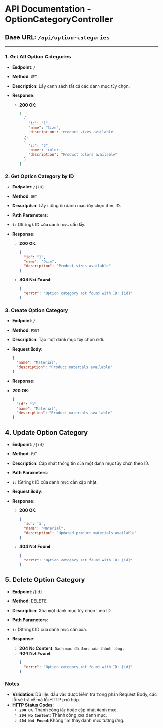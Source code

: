 # API Documentation - OptionCategoryController

## Base URL: `/api/option-categories`

---

### 1. Get All Option Categories

- **Endpoint**: `/`  
- **Method**: `GET`  
- **Description**: Lấy danh sách tất cả các danh mục tùy chọn.

- **Response**:
  - **200 OK**:
    ```json
    [
      {
        "id": "1",
        "name": "Size",
        "description": "Product sizes available"
      },
      {
        "id": "2",
        "name": "Color",
        "description": "Product colors available"
      }
    ]
### 2. **Get Option Category by ID**
- **Endpoint**: `/{id}`
- **Method**: `GET`
- **Description**: Lấy thông tin danh mục tùy chọn theo ID.

- **Path Parameters**:

- `id` (String): ID của danh mục cần lấy.
- **Response**:

  - **200 OK**:
      ```json
      {
        "id": "1",
        "name": "Size",
        "description": "Product sizes available"
      }
  - **404 Not Found**:
      ```json
      {
        "error": "Option category not found with ID: {id}"
      }
### 3. **Create Option Category**
- **Endpoint**: `/`
- **Method**: `POST`
- **Description**: Tạo một danh mục tùy chọn mới.

- **Request Body**:
    ```json
    {
      "name": "Material",
      "description": "Product materials available"
    }
- **Response**:

- **200 OK**:
    ```json
    {
      "id": "3",
      "name": "Material",
      "description": "Product materials available"
    }
## 4. **Update Option Category**
- **Endpoint**: `/{id}`
- **Method**: `PUT`
- **Description**: Cập nhật thông tin của một danh mục tùy chọn theo ID.

- **Path Parameters**:

- `id` (String): ID của danh mục cần cập nhật.
- **Request Body**:
- **Response**:

  - **200 OK**:
      ```json
      {
        "id": "3",
        "name": "Material",
        "description": "Updated product materials available"
      }
  - **404 Not Found**:
      ```json
      {
        "error": "Option category not found with ID: {id}"
      }
## 5. **Delete Option Category**
- **Endpoint**: /{id}
- **Method**: DELETE
- **Description**: Xóa một danh mục tùy chọn theo ID.

- **Path Parameters**:

- `id` (String): ID của danh mục cần xóa.
- **Response**:

  - **204 No Content**:
      `Danh mục đã được xóa thành công.`
  - **404 Not Found**:
      ```json
      {
        "error": "Option category not found with ID: {id}"
      }
### **Notes**
- **Validation**: Dữ liệu đầu vào được kiểm tra trong phần Request Body, các lỗi sẽ trả về mã lỗi HTTP phù hợp.
- **HTTP Status Codes**:
  - **`200 OK`**: Thành công lấy hoặc cập nhật danh mục.
  - **`204 No Content`**: Thành công xóa danh mục.
  - **`404 Not Found`**: Không tìm thấy danh mục tương ứng.

